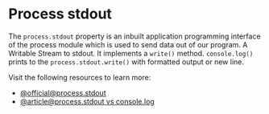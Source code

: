 # Process stdout

The `process.stdout` property is an inbuilt application programming interface of the process module which is used to send data out of our program. A Writable Stream to stdout. It implements a `write()` method. `console.log()` prints to the `process.stdout.write()` with formatted output or new line.

Visit the following resources to learn more:

- [@official@process.stdout](https://nodejs.org/api/process.html#processstdout)
- [@article@process.stdout vs console.log](https://stackoverflow.com/questions/4976466/difference-between-process-stdout-write-and-console-log-in-node-js/4984464#4984464)